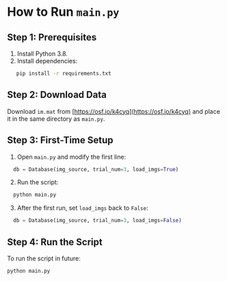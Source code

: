 # How to Run `main.py`

## Step 1: Prerequisites
1. Install Python 3.8.  
2. Install dependencies:
```bash
   pip install -r requirements.txt
```
   
## Step 2: Download Data  
Download `im.mat` from [https://osf.io/k4cyq](https://osf.io/k4cyq) and place it in the same directory as `main.py`.

## Step 3: First-Time Setup  
1. Open `main.py` and modify the first line:
 ```python
   db = Database(img_source, trial_num=3, load_imgs=True)
  ```
2. Run the script:
```bash
  python main.py
```
3. After the first run, set `load_imgs` back to `False`:
```python
  db = Database(img_source, trial_num=3, load_imgs=False)
```
## Step 4: Run the Script
To run the script in future:
```bash
python main.py
```



